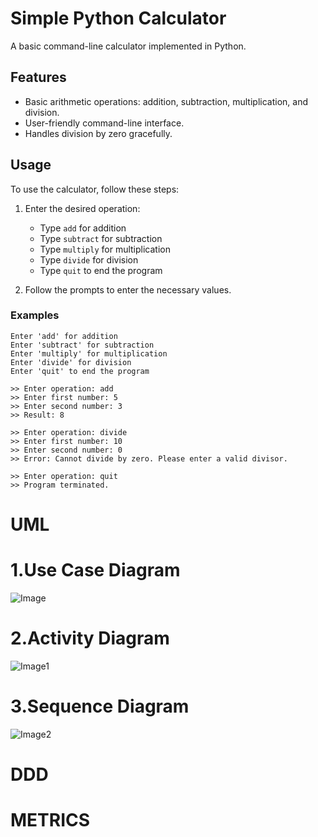 # Simple Python Calculator

A basic command-line calculator implemented in Python.

## Features

- Basic arithmetic operations: addition, subtraction, multiplication, and division.
- User-friendly command-line interface.
- Handles division by zero gracefully.

## Usage

To use the calculator, follow these steps:

1. Enter the desired operation:
   - Type `add` for addition
   - Type `subtract` for subtraction
   - Type `multiply` for multiplication
   - Type `divide` for division
   - Type `quit` to end the program

2. Follow the prompts to enter the necessary values.

### Examples

```plaintext
Enter 'add' for addition
Enter 'subtract' for subtraction
Enter 'multiply' for multiplication
Enter 'divide' for division
Enter 'quit' to end the program

>> Enter operation: add
>> Enter first number: 5
>> Enter second number: 3
>> Result: 8

>> Enter operation: divide
>> Enter first number: 10
>> Enter second number: 0
>> Error: Cannot divide by zero. Please enter a valid divisor.

>> Enter operation: quit
>> Program terminated.

``````
# UML

# 1.Use Case Diagram

![Image](usecasediagram.png)

# 2.Activity Diagram

![Image1](activitydiagram.png)

# 3.Sequence Diagram

![Image2](sequencediagram.png)

# DDD

# METRICS
